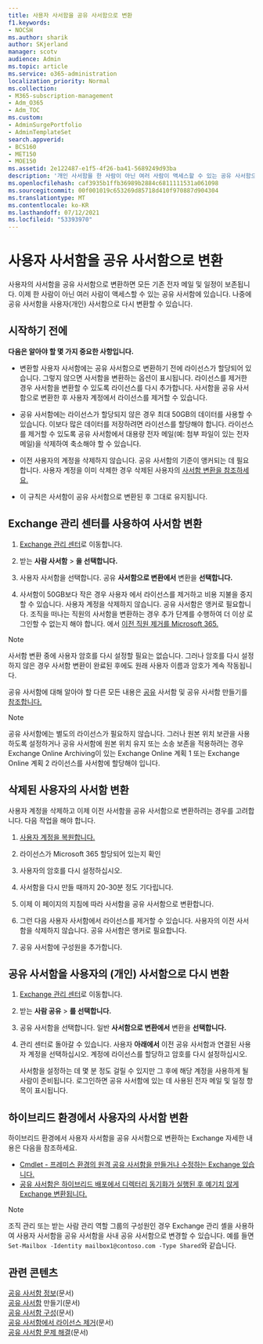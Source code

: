 ```yaml
---
title: 사용자 사서함을 공유 사서함으로 변환
f1.keywords:
- NOCSH
ms.author: sharik
author: SKjerland
manager: scotv
audience: Admin
ms.topic: article
ms.service: o365-administration
localization_priority: Normal
ms.collection:
- M365-subscription-management
- Adm_O365
- Adm_TOC
ms.custom:
- AdminSurgePortfolio
- AdminTemplateSet
search.appverid:
- BCS160
- MET150
- MOE150
ms.assetid: 2e122487-e1f5-4f26-ba41-5689249d93ba
description: '개인 사서함을 한 사람이 아닌 여러 사람이 액세스할 수 있는 공유 사서함으로 변환하는 방법을 학습합니다. '
ms.openlocfilehash: caf3935b1ffb36989b2884c6811111531a061098
ms.sourcegitcommit: 00f001019c653269d85718d410f970887d904304
ms.translationtype: MT
ms.contentlocale: ko-KR
ms.lasthandoff: 07/12/2021
ms.locfileid: "53393970"
---
```

# <a name="convert-a-user-mailbox-to-a-shared-mailbox"></a>사용자 사서함을 공유 사서함으로 변환

사용자의 사서함을 공유 사서함으로 변환하면 모든 기존 전자 메일 및 일정이 보존됩니다. 이제 한 사람이 아닌 여러 사람이 액세스할 수 있는 공유 사서함에 있습니다. 나중에 공유 사서함을 사용자(개인) 사서함으로 다시 변환할 수 있습니다.

## <a name="before-you-begin"></a>시작하기 전에

**다음은 알아야 할 몇 가지 중요한 사항입니다.**

- 변환할 사용자 사서함에는 공유 사서함으로 변환하기 전에 라이선스가 할당되어 있습니다. 그렇지 않으면 사서함을 변환하는 옵션이 표시됩니다. 라이선스를 제거한 경우 사서함을 변환할 수 있도록 라이선스를 다시 추가합니다. 사서함을 공유 사서함으로 변환한 후 사용자 계정에서 라이선스를 제거할 수 있습니다.

- 공유 사서함에는 라이선스가 할당되지 않은 경우 최대 50GB의 데이터를 사용할 수 있습니다. 이보다 많은 데이터를 저장하려면 라이선스를 할당해야 합니다. 라이선스를 제거할 수 있도록 공유 사서함에서 대용량 전자 메일(예: 첨부 파일이 있는 전자 메일)을 삭제하여 축소해야 할 수 있습니다.

- 이전 사용자의 계정을 삭제하지 않습니다. 공유 사서함의 기준이 앵커되는 데 필요합니다. 사용자 계정을 이미 삭제한 경우 삭제된 사용자의 [사서함 변환을 참조하세요.](#convert-the-mailbox-of-a-deleted-user)

- 이 규칙은 사서함이 공유 사서함으로 변환된 후 그대로 유지됩니다.

## <a name="use-the-exchange-admin-center-to-convert-a-mailbox"></a>Exchange 관리 센터를 사용하여 사서함 변환
 
1. <a href="https://go.microsoft.com/fwlink/p/?linkid=2059104" target="_blank">Exchange 관리 센터</a>로 이동합니다.

2. 받는 **사람 사서함** \> **을 선택합니다.**

3. 사용자 사서함을 선택합니다. 공유 **사서함으로 변환에서** 변환을 **선택합니다.**

4. 사서함이 50GB보다 작은 경우 사용자 에서 [](../manage/remove-licenses-from-users.md)라이선스를 제거하고 비용 지불을 중지할 수 있습니다. 사용자 계정을 삭제하지 않습니다. 공유 사서함은 앵커로 필요합니다. 조직을 떠나는 직원의 사서함을 변환하는 경우 추가 단계를 수행하여 더 이상 로그인할 수 없는지 해야 합니다. 에서 [이전 직원 제거를 Microsoft 365.](../add-users/remove-former-employee.md)
    
> [!NOTE]
> 사서함 변환 중에 사용자 암호를 다시 설정할 필요는 없습니다. 그러나 암호를 다시 설정하지  않은 경우 사서함 변환이 완료된 후에도 원래 사용자 이름과 암호가 계속 작동됩니다.

공유 사서함에 대해 알아야 할 다른 모든 내용은 [공유](about-shared-mailboxes.md) 사서함 및 공유 사서함 만들기를 [참조합니다.](create-a-shared-mailbox.md)

> [!NOTE]
> 공유 사서함에는 별도의 라이선스가 필요하지 않습니다. 그러나 원본 위치 보관을 사용하도록 설정하거나 공유 사서함에 원본 위치 유지 또는 소송 보존을 적용하려는 경우 Exchange Online Archiving이 있는 Exchange Online 계획 1 또는 Exchange Online 계획 2 라이선스를 사서함에 할당해야 입니다.

## <a name="convert-the-mailbox-of-a-deleted-user"></a>삭제된 사용자의 사서함 변환

사용자 계정을 삭제하고 이제 이전 사서함을 공유 사서함으로 변환하려는 경우를 고려합니다. 다음 작업을 해야 합니다.

1. [사용자 계정을 복원합니다.](../add-users/restore-user.md)

2. 라이선스가 Microsoft 365 할당되어 있는지 확인

3. 사용자의 암호를 다시 설정하십시오.
    
4. 사서함을 다시 만들 때까지 20-30분 정도 기다립니다.
    
5. 이제 이 페이지의 지침에 따라 사서함을 공유 사서함으로 변환합니다.
    
6. 그런 다음 사용자 사서함에서 라이선스를 제거할 수 있습니다. 사용자의 이전 사서함을 삭제하지 않습니다. 공유 사서함은 앵커로 필요합니다.
    
7. 공유 사서함에 구성원을 추가합니다.

## <a name="convert-a-shared-mailbox-back-to-a-users-private-mailbox"></a>공유 사서함을 사용자의 (개인) 사서함으로 다시 변환

1. <a href="https://go.microsoft.com/fwlink/p/?linkid=2059104" target="_blank">Exchange 관리 센터</a>로 이동합니다.
   
2. 받는 **사람 공유** \> **를 선택합니다.**

3. 공유 사서함을 선택합니다. 일반 **사서함으로 변환에서** 변환을 **선택합니다.**

4. 관리 센터로 돌아갈 수 있습니다. 사용자 **아래에서** 이전 공유 사서함과 연결된 사용자 계정을 선택하십시오. 계정에 라이선스를 할당하고 암호를 다시 설정하십시오.

   사서함을 설정하는 데 몇 분 정도 걸릴 수 있지만 그 후에 해당 계정을 사용하게 될 사람이 준비됩니다. 로그인하면 공유 사서함에 있는 데 사용된 전자 메일 및 일정 항목이 표시됩니다.

## <a name="convert-a-users-mailbox-in-a-hybrid-environment"></a>하이브리드 환경에서 사용자의 사서함 변환

하이브리드 환경에서 사용자 사서함을 공유 사서함으로 변환하는 Exchange 자세한 내용은 다음을 참조하세요.

 - [Cmdlet - 프레미스 환경의 원격 공유 사서함을 만들거나 수정하는 Exchange 있습니다.](https://support.microsoft.com/office/cmdlets-to-create-or-modify-a-remote-shared-mailbox-in-an-on-premises-exchange-environment-9e83fb59-c001-729c-a4c0-b2964c154b49)
 - [공유 사서함은 하이브리드 배포에서 디렉터리 동기화가 실행된 후 예기치 않게 Exchange 변환됩니다.](/exchange/troubleshoot/user-and-shared-mailboxes/shared-mailboxes-unexpectedly-converted-to-user-mailboxes)
 

> [!NOTE]
> 조직 관리 또는 받는 사람 관리 역할 그룹의 구성원인 경우 Exchange 관리 셸을 사용하여 사용자 사서함을 공유 사서함을 사내 공유 사서함으로 변경할 수 있습니다. 예를 들면 `Set-Mailbox -Identity mailbox1@contoso.com -Type Shared`와 같습니다.

## <a name="related-content"></a>관련 콘텐츠

[공유 사서함 정보](about-shared-mailboxes.md)(문서)\
[공유 사서함](create-a-shared-mailbox.md) 만들기(문서)\
[공유 사서함 구성](configure-a-shared-mailbox.md)(문서)\
[공유 사서함에서 라이선스 제거](remove-license-from-shared-mailbox.md)(문서)\
[공유 사서함 문제 해결](resolve-issues-with-shared-mailboxes.md)(문서)